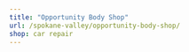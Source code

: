 ```yaml
---
title: "Opportunity Body Shop"
url: /spokane-valley/opportunity-body-shop/
shop: car repair
---
```

